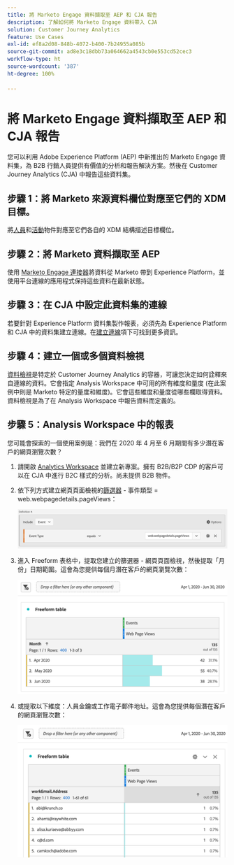 ```yaml
---
title: 將 Marketo Engage 資料擷取至 AEP 和 CJA 報告
description: 了解如何將 Marketo Engage 資料帶入 CJA
solution: Customer Journey Analytics
feature: Use Cases
exl-id: ef8a2d08-848b-4072-b400-7b24955a085b
source-git-commit: ad8e3c18dbb73a064662a4543cb0e553cd52cec3
workflow-type: ht
source-wordcount: '387'
ht-degree: 100%

---
```


# 將 Marketo Engage 資料擷取至 AEP 和 CJA 報告

您可以利用 Adob&#x200B;&#x200B;e Experience Platform (AEP) 中新推出的 Marketo Engage 資料集，為 B2B 行銷人員提供有價值的分析和報告解決方案。然後在 Customer Journey Analytics  (CJA) 中報告這些資料集。

## 步驟 1：將 Marketo 來源資料欄位對應至它們的 XDM 目標。

將[人員](https://experienceleague.adobe.com/docs/experience-platform/sources/connectors/adobe-applications/mapping/marketo.html?lang=tw#persons)和[活動](https://experienceleague.adobe.com/docs/experience-platform/sources/connectors/adobe-applications/mapping/marketo.html?lang=tw#activities)物件對應至它們各自的 XDM 結構描述目標欄位。

## 步驟 2：將 Marketo 資料擷取至 AEP

使用 [Marketo Engage 連接器](https://experienceleague.adobe.com/docs/experience-platform/sources/connectors/adobe-applications/marketo/marketo.html?lang=tw)將資料從 Marketo 帶到 Experience Platform，並使用平台連線的應用程式保持這些資料在最新狀態。

## 步驟 3：在 CJA 中設定此資料集的連線

若要針對 Experience Platform 資料集製作報表，必須先為 Experience Platform 和 CJA 中的資料集建立連線。在[建立連線](https://experienceleague.adobe.com/docs/analytics-platform/using/cja-connections/create-connection.html?lang=tw)項下可找到更多資訊。

## 步驟 4：建立一個或多個資料檢視

[資料檢視](/help/data-views/data-views.md)是特定於 Customer Journey Analytics 的容器，可讓您決定如何詮釋來自連線的資料。它會指定 Analysis Workspace 中可用的所有維度和量度 (在此案例中則是 Marketo 特定的量度和維度)。它會這些維度和量度從哪些欄取得資料。資料檢視是為了在 Analysis Workspace 中報告資料而定義的。

## 步驟 5：Analysis Workspace 中的報表

您可能會探索的一個使用案例是：我們在 2020 年 4 月至 6 月期間有多少潛在客戶的網頁瀏覽次數？

1. 請開啟 [Analytics Workspace](/help/analysis-workspace/home.md) 並建立新專案。擁有 B2B/B2P CDP 的客戶可以在 CJA 中進行 B2C 樣式的分析。尚未提供 B2B 物件。

1. 依下列方式建立網頁頁面檢視的[篩選器](/help/components/filters/create-filters.md) - 事件類型 = web.webpagedetails.pageViews：

   ![](assets/marketo-filter.png)

1. 進入 Freeform 表格中，提取您建立的篩選器 - 網頁頁面檢視，然後提取「月份」日期範圍。這會為您提供每個月潛在客戶的網頁瀏覽次數：

   ![](assets/marketo-freeform.png)

1. 或提取以下維度：人員金鑰或工作電子郵件地址。這會為您提供每個潛在客戶的網頁瀏覽次數：

   ![](assets/marketo-freeform2.png)
